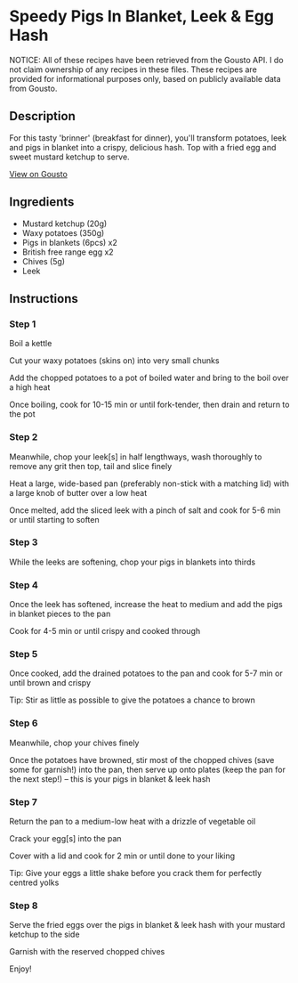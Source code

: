 # Speedy Pigs In Blanket, Leek & Egg Hash

NOTICE: All of these recipes have been retrieved from the Gousto API. I do not claim ownership of any recipes in these files. These recipes are provided for informational purposes only, based on publicly available data from Gousto.

## Description

For this tasty 'brinner' (breakfast for dinner), you'll transform potatoes, leek and pigs in blanket into a crispy, delicious hash. Top with a fried egg and sweet mustard ketchup to serve.

[View on Gousto](https://www.gousto.co.uk/recipes/cookbook/speedy-pigs-in-blanket-leek-egg-hash)

## Ingredients

- Mustard ketchup (20g)
- Waxy potatoes (350g)
- Pigs in blankets (6pcs) x2
- British free range egg x2
- Chives (5g)
- Leek

## Instructions


### Step 1

Boil a kettle

Cut your waxy potatoes (skins on) into very small chunks

Add the chopped potatoes to a pot of boiled water and bring to the boil over a high heat

Once boiling, cook for 10-15 min or until fork-tender, then drain and return to the pot


### Step 2

Meanwhile, chop your leek[s]<span class="text-danger"> </span>in half lengthways, wash thoroughly to remove any grit then top, tail and slice finely

Heat a large, wide-based pan (preferably non-stick with a matching lid) with a large knob of butter over a low heat

Once melted, add the sliced leek with a pinch of salt and cook for 5-6 min or until starting to soften


### Step 3

While the leeks are softening, chop your pigs in blankets into thirds


### Step 4

Once the leek has softened, increase the heat to medium and add the pigs in blanket pieces to the pan

Cook for 4-5 min or until crispy and cooked through


### Step 5

Once cooked, add the drained potatoes to the pan and cook for 5-7 min or until brown and crispy

Tip: Stir as little as possible to give the potatoes a chance to brown


### Step 6

Meanwhile, chop your chives finely

Once the potatoes have browned, stir most of the chopped chives (save some for garnish!) into the pan, then serve up onto plates (keep the pan for the next step!) – this is your pigs in blanket & leek hash


### Step 7

Return the pan to a medium-low heat with a drizzle of vegetable oil

Crack your egg[s] into the pan

Cover with a lid and cook for 2 min or until done to your liking

Tip: Give your eggs a little shake before you crack them for perfectly centred yolks

### Step 8

Serve the fried eggs over the pigs in blanket & leek hash with your mustard ketchup to the side

Garnish with the reserved chopped chives

Enjoy!

